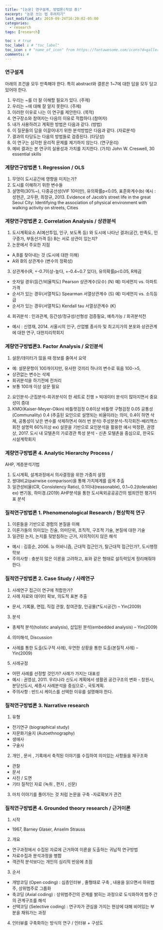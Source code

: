 ```yaml
---
title: "[논문] 연구설계, 방법론(작성 중)"
excerpt: "논문 쓰는 법 후려치기"
last_modified_at: 2019-09-24T16:20:02-05:00
categories:
  - research
tags: [research]

toc : # true
toc_label : # "toc_label"
toc_icon : # "name_of_icon" from https://fontawesome.com/icons?d=gallery&s=solid&m=free
comments: #
---
```


### 연구설계
아래의 조건을 모두 만족해야 한다.
특히 abstract와 결론은 1~7에 대한 답을 모두 담고 있어야 한다.
1. 우리는 ~를 더 잘 이해할 필요가 있다. (주제)
2. 우리는 ~에 대해 잘 알지 못한다. (주제)
3. 이러한 이유로 나는 이 연구를 제안한다. (목적)
4. 연구장소와 참여자는 다음의 이유로 적합하다.(참여자)
5. 내가 사용하려고 계획한 방법은 다음과 같다. (방법)
6. 이 질문들의 답을 이끌어내기 위한 분석방법은 다음과 같다. (자료분석)
7. 결과의 타당도는 다음의 방법들로 검증된다. (타당성)
8. 이 연구는 심각한 윤리적 문제를 제기하지 않는다. (연구윤리)
9. 예비 결과는 본 연구의 실용성과 가치를 지지한다. (가치)
John W. Creswell, 30 essential skills

### 계량연구방법론 1. Regression / OLS
1. 무엇이 도시공간에 영향을 미치는가?
2. 도시를 이해하기 위한 변수들
3. 설명력(30%~), 다중공선성(VIF 10미만), 유의확률p<0.05, 표준화계수(b)
예시 : 성현곤, 고두환, 최창규, 2013. Evidence of Jacob’s street life in the great Seoul City: Identifying the association of physical environment with walking activity on streets, Cities

### 계량연구방법론 2. Correlation Analysis / 상관분석
1. 도시계획요소 A(예산투입, 인구, 보도폭 등) 와 도시에 나타난 결과(공간, 만족도, 인구증가, 부동산가격 등) B는 서로 상관이 있는지?
2. 논문에서 주요한 지점
  - A,B를 찾아내는 것 (도시에 대한 이해)
  - A와 B의 상관계수 (변수의 정확성)
3. 상관계수(R, +-0.7이상-높다, +-0.4~0.7 있다), 유의확률p<0.05, R제곱
  - 숫자일 경우(등간/비율척도) Pearson 상관계수(모수) (N) 예) 미세먼지 vs. 아파트가격
  - 순서가 있는 경우(서열척도) Spearman 서열상관계수 (S) 예) 미세먼지 vs. 소득등급
  - 순서가 있는 경우(서열척도) Kendall tau 서열상관계수 (K)
4. 회귀분석 : 인과관계, 등간성/정규성/선형성 검증필요, 예측가능 / 회귀분석전
- 예시 : 신영재, 2014. 서울시의 인구, 산업별 종사자 및 최고지가의 분포와 상관관계에 대한 연구, 대한지리학회지 

### 계량연구방법론3. Factor Analysis / 요인분석
1. 설문/데이터가 많을 때 정보를 줄여서 요약
  - 예: 설문문항이 100개이지만, 유사한 것끼리 하나의 변수로 묶음 100->5,
  - 상관없는 변수는 삭제
  - 회귀분석을 하기전에 전처리
  - 보통 100개 이상 설문 필요
2. 요인분석-군집분석-회귀분석이 한 세트로 진행 > 빅데이터 분석이 많아지면서 중요성이 증대
3. KMO(Kaiser-Meyer-Olkin) 바틀렛검정 0.6이상
  바틀렛 구형검정 0.05
  공통성 (Communality) 0.4 (추출된 요인으로 설명되는 비율이라는 의미, 0.4이
  하면 삭제, 공통성이 낮은 변수를 삭제하면서 여러 번 분석)
  주성분분석-직각회전-배리맥스회전
  설명력 60%이상
ex) 설문을 기반으로 요인분석을 활용한 예시
박정환, 권영상, 2017. 도시 내 모텔촌의 가로경관 특성 분석 - 신촌 모텔촌을 중심으로, 한국도시설계학회지 

### 계량연구방법론 4. Analytic Hierarchy Process /
AHP, 계층분석기법
1. 도시계획, 설계과정에서 의사결정을 위한 가중치 설정
2. 쌍대비교(pairwise comparison)을 통해 가치체계를 쉽게 추출
3. 일관성비율(CR, Consistency Ratio), 0.1이내(reasonable), 0.1~0.2(tolerable)
ex) 변기동, 하미경.(2019) AHP분석을 통한 도시옥외공공공간의 범죄안전 평가지표 분석 

### 질적연구방법론 1. Phenomenological Research / 현상학적 연구
1. 이론들을 기반으로 경험의 본질을 이해
2. 이론가들의 의미있는 진술, 의미단위, 조직적, 구조적 기술, 본질에 대한 기술
3. 일관된 논지, 논지를 뒷받침하는 근거, 자의적이지 않은 해석
- 예시 : 김흥순, 2006. 뉴 어바니즘, 근대적 접근인가, 탈근대적 접근인가?, 도시행정학보
- 주의사항 : 충분히 많은 이론을 고려하고, 표와 같은 형태로 설득력있게 정리해줘야 한다.

### 질적연구방법론 2. Case Study / 사례연구
1. 사례연구 접근이 연구에 적합한가?  
2. 사례 자료와 데이터 확보, 의도적 표본 추출  
  - 문서, 기록물, 면접, 직접 관찰, 참여관찰, 인공물(*도시공간) – Yin(2009)  
3. 분석
  - 총체적 분석(holistic analysis), 삽입된 분석(embedded analysis) – Yin(2009)  
4. 의미해석, Discussion
  - 사례를 통한 도출(도구적 사례), 우연한 상황을 통한 도출(본질적 사례) – Yin(2009)
5. 사례규정
  - 어떤 사례를 선정할 것인가? 사례가 가지는 대표성
- 예시 :  권영상, 2011. 우리나라 신도시 계획에서 생활권 공간구조의 변화 - 창원시, 분당신도시, 세종시 사례분석을 중심으로-, 국토계획.
- 주의사항 : 반드시 케이스를 선택한 이유를 설명해야 한다.

### 질적연구방법론 3. Narrative research 
1. 유형
  - 전기연구 (biographical study)   
  - 자문화기술지 (Autoethnography)  
  - 생애사  
  - 구술사  
2. 개인 , 문서 , 기록에서 축적된 이야기를 수집하여 의미있는 사항들을 재구조화
  - 관찰  
  - 문서  
  - 사진 / 도면  
  - 기타 질적인 자료 (녹취 , 편지 , 신문)  
3. 마치 이야기를 풀어가는 것 처럼 논문을 구축
  -자료확보가 관건

### 질적연구방법론 4. Grounded theory research / 근거이론 
1. 시작
  - 1967, Barney Glaser, Anselm Strauss 
2. 개요
  - 연구과정에서 수집된 자료에 근거하여 이론을 도출하는 귀납적 연구방법
  - 자료수집과 분석과정을 병합
  - 객관적 분석보다는 개인의 심리적 반응에 초점
3. 순서
  - 개방코딩 (Open coding) : 심층인터뷰 , 줄형태로 구축 , 내용을 읽으면서 하위범 주, 상위범주로 그룹화
  - 축코딩 (Axial coding) : 상위범주간의 관계를 밝히는 과정으로 도식화하여 범주 간의 관계구조를 해석
  - 선택코딩 (Selective coding) : 연구자가 관심을 가지는 현상에 대해 비어있는 부분을 채워가는 과정
4. 인터뷰를 구축화하는 방식의 연구 / 인터뷰 + 구성도

